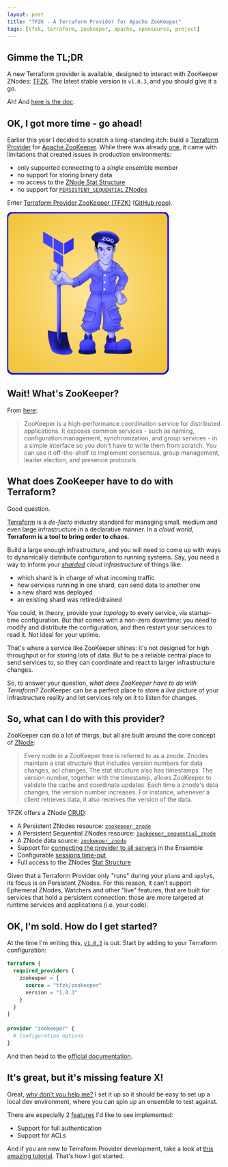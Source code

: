 ```yaml
---
layout: post
title: "TFZK - A Terraform Provider for Apache ZooKeeper"
tags: [tfzk, terraform, zookeeper, apache, opensource, project]
---
```


## Gimme the TL;DR

A new Terraform provider is available, designed to interact with ZooKeeper ZNodes:
[TFZK](https://registry.terraform.io/providers/tfzk/zookeeper/latest).
The latest stable version is `v1.0.3`, and you should give it a go.

Ah! And [here is the doc](https://registry.terraform.io/providers/tfzk/zookeeper/latest/docs).

## OK, I got more time - go ahead!

Earlier this year I decided to scratch a long-standing itch: build a
[Terraform Provider](https://developer.hashicorp.com/terraform/language/providers)
for [Apache ZooKeeper](https://zookeeper.apache.org/). While there was already
[one](https://registry.terraform.io/providers/ContentSquare/zookeeper/latest),
it came with limitations that created issues in production environments:

* only supported connecting to a _single_ ensemble member
* no support for storing binary data
* no access to the [ZNode Stat Structure](https://zookeeper.apache.org/doc/current/zookeeperProgrammers.html#sc_zkStatStructure)
* no support for [`PERSISTENT_SEQUENTIAL` ZNodes](https://zookeeper.apache.org/doc/r3.1.2/zookeeperProgrammers.html#Sequence+Nodes+--+Unique+Naming)

Enter [Terraform Provider ZooKeeper (TFZK)](https://registry.terraform.io/providers/tfzk/zookeeper/latest)
([GitHub repo](https://github.com/tfzk/terraform-provider-zookeeper)).

![tfzk logo](/img/tfzk-logo.png)

## Wait! What's ZooKeeper?

From [here](https://zookeeper.apache.org/doc/current/index.html):

> ZooKeeper is a high-performance coordination service for distributed applications.
> It exposes common services - such as naming, configuration management,
> synchronization, and group services - in a simple interface so you don't have
> to write them from scratch. You can use it off-the-shelf to implement consensus,
> group management, leader election, and presence protocols.

## What does ZooKeeper have to do with Terraform?

Good question.

[Terraform](https://developer.hashicorp.com/terraform/intro) is a _de-facto_
industry standard for managing small, medium and even large infrastructure in a
declarative manner. In a _cloud world_, **Terraform is a tool to bring order to chaos**.

Build a large enough infrastructure, and you will need to come up with ways to
dynamically distribute configuration to running systems. Say, you need a way
to inform your 
_[sharded](https://www.sciencedirect.com/topics/computer-science/sharding) cloud infrastructure_
of things like:

* which shard is in charge of what incoming traffic
* how services running in one shard, can send data to another one
* a new shard was deployed
* an existing shard was retired/drained

You could, in theory, provide your _topology_ to every service, via startup-time configuration.
But that comes with a non-zero downtime: you need to modify and distribute the
configuration, and then restart your services to read it. Not ideal for your uptime.

That's where a service like ZooKeeper shines: it's not designed for
high throughput or for storing lots of data. But to be a reliable central place
to send services to, so they can coordinate and react to larger infrastructure changes.

So, to answer your question, _what does ZooKeeper have to do with Terraform?_
ZooKeeper can be a perfect place to store a _live_ picture of your
infrastructure reality and let services rely on it to listen for changes.

## So, what can I do with this provider?

ZooKeeper can do a lot of things, but all are built around the core concept
of [ZNode](https://zookeeper.apache.org/doc/current/zookeeperProgrammers.html#sc_zkDataModel_znodes):

> Every node in a ZooKeeper tree is referred to as a znode.
> Znodes maintain a stat structure that includes version numbers for data changes,
> acl changes. The stat structure also has timestamps.
> The version number, together with the timestamp, allows ZooKeeper to validate
> the cache and coordinate updates.
> Each time a znode's data changes, the version number increases.
> For instance, whenever a client retrieves data, it also receives the version of the data.

TFZK offers a ZNode [CRUD](https://en.wikipedia.org/wiki/Create,_read,_update_and_delete):

* A Persistent ZNodes resource: [`zookeeper_znode`](https://registry.terraform.io/providers/tfzk/zookeeper/latest/docs/resources/znode)
* A Persistent Sequential ZNodes resource: [`zookeeper_sequential_znode`](https://registry.terraform.io/providers/tfzk/zookeeper/latest/docs/resources/sequential_znode)
* A ZNode data source: [`zookeeper_znode`](https://registry.terraform.io/providers/tfzk/zookeeper/latest/docs/data-sources/znode)
* Support for [connecting the provider to all servers](https://registry.terraform.io/providers/tfzk/zookeeper/latest/docs#servers) in the Ensemble
* Configurable [sessions time-out](https://registry.terraform.io/providers/tfzk/zookeeper/latest/docs#zookeeper-sessions)
* Full access to the ZNodes [Stat Structure](https://registry.terraform.io/providers/tfzk/zookeeper/latest/docs#the-stat-structure)

Given that a Terraform Provider only "runs" during your `plan`s and `apply`s,
its focus is on Persistent ZNodes. For this reason, it can't support 
Ephemeral ZNodes, Watchers and other "live" features, that are built
for services that hold a persistent connection:
those are more targeted at runtime services and applications (i.e. your code).

## OK, I'm sold. How do I get started?

At the time I'm writing this, [`v1.0.3`](https://registry.terraform.io/providers/tfzk/zookeeper/1.0.3)
is out. Start by adding to your Terraform configuration:

```terraform
terraform {
  required_providers {
    zookeeper = {
      source = "tfzk/zookeeper"
      version = "1.0.3"
    }
  }
}

provider "zookeeper" {
  # Configuration options
}
```

And then head to the
[official documentation](https://registry.terraform.io/providers/tfzk/zookeeper/latest/docs).

## It's great, but it's missing feature X!

Great, [why don't you help me?](https://github.com/tfzk/terraform-provider-zookeeper#development)
I set it up so it should be easy to set up a local dev environment, where you
can spin up an ensemble to test against.

There are especially 2 [features](https://github.com/tfzk/terraform-provider-zookeeper#provider-features)
I'd like to see implemented:

* Support for full authentication
* Support for ACLs

And if you are new to Terraform Provider development, take a look at
[this amazing tutorial](https://developer.hashicorp.com/terraform/tutorials/providers/provider-use).
That's how I got started.